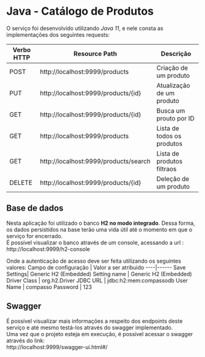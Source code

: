 # **Java - Catálogo de Produtos**
O serviço foi desenvolvido utilizando *Java 11*, e nele consta as implementações dos seguintes requests: <br />

Verbo HTTP | Resource Path | Descrição
----|------|--------
POST| http://localhost:9999/products | Criação de um produto
PUT | http://localhost:9999/products/{id} | Atualização de um produto
GET | http://localhost:9999/products/{id} | Busca um prouto por ID
GET | http://localhost:9999/products | Lista de todos os produtos
GET | http://localhost:9999/products/search | Lista de produtos filtraos
DELETE | http://localhost:9999/products/{id} | Deleção de um produto

## **Base de dados**
Nesta aplicação foi utilizado o banco **H2 no modo integrado**. Dessa forma, os dados persistidos na base terão uma vida útil até o momento em que o serviço for encerrado.<br />
É possível visualizar o banco através de um console, acessando a url : <br />
http://localhost:9999/h2-console
<br />

Onde a autenticação de acesso deve ser feita utilizando os seguintes valores:
Campo de configuração | Valor a ser atribuido
----|------
Save Settings| Generic H2 (Embedded)
Setting name | Generic H2 (Embedded)
Driver Class | org.h2.Driver
JDBC URL | jdbc:h2:mem:compassodb
User Name | compasso
Password | 123

## **Swagger**
É possível visualizar mais informações a respeito dos endpoints deste serviço e até mesmo testá-los através do swagger implementado. <br />
Uma vez que o projeto esteja em execução, é possível acessar o swagger através do link: <br />
http://localhost:9999/swagger-ui.html#/